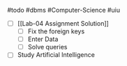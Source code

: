 #todo #dbms #Computer-Science #uiu 

- [ ] [[Lab-04 Assignment Solution]]
	- [ ] Fix the foreign keys
	- [ ] Enter Data
	- [ ] Solve queries
- [ ] Study Artificial Intelligence
